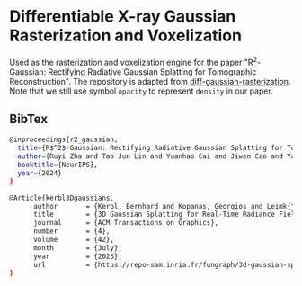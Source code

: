# Differentiable X-ray Gaussian Rasterization and Voxelization

Used as the rasterization and voxelization engine for the paper "R$^2$-Gaussian: Rectifying Radiative Gaussian Splatting for Tomographic Reconstruction". The repository is adapted from [diff-gaussian-rasterization](https://github.com/graphdeco-inria/diff-gaussian-rasterization). Note that we still use symbol `opacity` to represent `density` in our paper.

## BibTex

```sh
@inproceedings{r2_gaussian,
  title={R$^2$-Gaussian: Rectifying Radiative Gaussian Splatting for Tomographic Reconstruction},
  author={Ruyi Zha and Tao Jun Lin and Yuanhao Cai and Jiwen Cao and Yanhao Zhang and Hongdong Li},
  booktitle={NeurIPS},
  year={2024}
}

@Article{kerbl3Dgaussians,
      author       = {Kerbl, Bernhard and Kopanas, Georgios and Leimk{\"u}hler, Thomas and Drettakis, George},
      title        = {3D Gaussian Splatting for Real-Time Radiance Field Rendering},
      journal      = {ACM Transactions on Graphics},
      number       = {4},
      volume       = {42},
      month        = {July},
      year         = {2023},
      url          = {https://repo-sam.inria.fr/fungraph/3d-gaussian-splatting/}
}
```